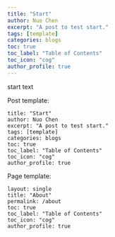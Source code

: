 ```yaml
---
title: "Start"
author: Nuo Chen
excerpt: "A post to test start."
tags: [template]
categories: blogs
toc: true
toc_label: "Table of Contents"
toc_icon: "cog"
author_profile: true
---
```


start text

Post template:

```
title: "Start"
author: Nuo Chen
excerpt: "A post to test start."
tags: [template]
categories: blogs
toc: true
toc_label: "Table of Contents"
toc_icon: "cog"
author_profile: true
```

Page template:

```
layout: single
title: "About"
permalink: /about
toc: true
toc_label: "Table of Contents"
toc_icon: "cog"
author_profile: true
```

